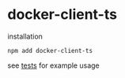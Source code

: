 # docker-client-ts

installation
```shell
npm add docker-client-ts
```

see [tests](tests) for example usage
